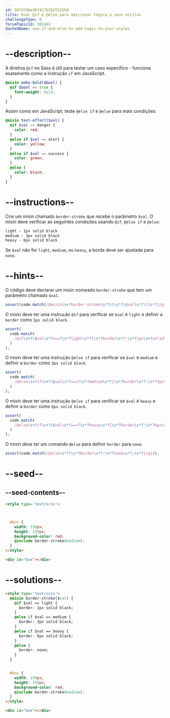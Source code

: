 ```yaml
---
id: 587d7dbe367417b2b2512bb8
title: Usar @if e @else para adicionar lógica a seus estilos
challengeType: 0
forumTopicId: 301463
dashedName: use-if-and-else-to-add-logic-to-your-styles
---
```


# --description--

A diretiva `@if` no Sass é útil para testar um caso específico - funciona exatamente como a instrução `if` em JavaScript.

```scss
@mixin make-bold($bool) {
  @if $bool == true {
    font-weight: bold;
  }
}
```

Assim como em JavaScript, teste `@else if` e `@else` para mais condições:

```scss
@mixin text-effect($val) {
  @if $val == danger {
    color: red;
  }
  @else if $val == alert {
    color: yellow;
  }
  @else if $val == success {
    color: green;
  }
  @else {
    color: black;
  }
}
```

# --instructions--

Crie um mixin chamado `border-stroke` que recebe o parâmetro `$val`. O mixin deve verificar as seguintes condições usando `@if`, `@else if` e `@else`:

```scss
light - 1px solid black
medium - 3px solid black
heavy - 6px solid black
```

Se `$val` não for `light`, `medium`, ou `heavy`, a borda deve ser ajustada para `none`.

# --hints--

O código deve declarar um mixin nomeado `border-stroke` que tem um parâmetro chamado `$val`.

```js
assert(code.match(/@mixin\s+?border-stroke\s*?\(\s*?\$val\s*?\)\s*?{/gi));
```

O mixin deve ter uma instrução `@if` para verificar se `$val` é `light` e definir a `border` como `1px solid black`.

```js
assert(
  code.match(
    /@if\s+?\$val\s*?===?\s*?light\s*?{\s*?border\s*?:\s*?1px\s+?solid\s+?black\s*?;\s*?}/gi
  )
);
```

O mixin deve ter uma instrução `@else if` para verificar se `$val` é `medium` e definir a `border` como `3px solid black`.

```js
assert(
  code.match(
    /@else\s+?if\s+?\$val\s*?===?\s*?medium\s*?{\s*?border\s*?:\s*?3px\s+?solid\s+?black\s*?;\s*?}/gi
  )
);
```

O mixin deve ter uma instrução `@else if` para verificar se `$val` é `heavy` e definir a `border` como `6px solid black`.

```js
assert(
  code.match(
    /@else\s+?if\s+?\$val\s*?===?\s*?heavy\s*?{\s*?border\s*?:\s*?6px\s+?solid\s+?black\s*?;\s*?}/gi
  )
);
```

O mixin deve ter um comando `@else` para definir `border` para `none`.

```js
assert(code.match(/@else\s*?{\s*?border\s*?:\s*?none\s*?;\s*?}/gi));
```

# --seed--

## --seed-contents--

```html
<style type='text/scss'>



  #box {
    width: 150px;
    height: 150px;
    background-color: red;
    @include border-stroke(medium);
  }
</style>

<div id="box"></div>
```

# --solutions--

```html
<style type='text/scss'>
  @mixin border-stroke($val) {
    @if $val == light {
      border: 1px solid black;
    }
    @else if $val == medium {
      border: 3px solid black;
    }
    @else if $val == heavy {
      border: 6px solid black;
    }
    @else {
      border: none;
    }
  }


  #box {
    width: 150px;
    height: 150px;
    background-color: red;
    @include border-stroke(medium);
  }
</style>

<div id="box"></div>
```
